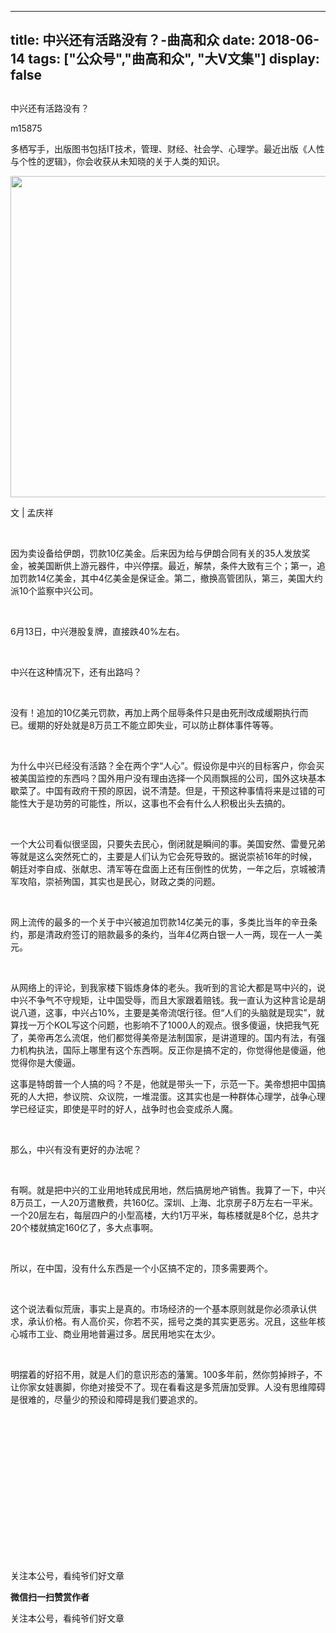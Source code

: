 
---
title:   中兴还有活路没有？-曲高和众
date: 2018-06-14
tags: ["公众号","曲高和众", "大V文集"]
display: false
---


## 



中兴还有活路没有？




m15875




多栖写手，出版图书包括IT技术，管理、财经、社会学、心理学。最近出版《人性与个性的逻辑》，你会收获从未知晓的关于人类的知识。




<img class="" data-copyright="0" data-cropselx1="0" data-cropselx2="558" data-cropsely1="0" data-cropsely2="335" data-ratio="0.9212121212121213" data-s="300,640" src="https://mmbiz.qpic.cn/mmbiz/fxGMiaL5Zj1iakFH9Y0oiaU2eOsNKyNVUyribrXPhJaZJIR1ibFb6R0TibQN0QFibg4yBoVseCibI5QQFZ0Roj60fibgTUA/640?wx_fmt=jpeg" data-type="jpeg" data-w="330" style="width: 558px;height: 514px;"/>

文 | 孟庆祥

&nbsp;

因为卖设备给伊朗，罚款10亿美金。后来因为给与伊朗合同有关的35人发放奖金，被美国断供上游元器件，中兴停摆。最近，解禁，条件大致有三个；第一，追加罚款14亿美金，其中4亿美金是保证金。第二，撤换高管团队，第三，美国大约派10个监察中兴公司。

&nbsp;

6月13日，中兴港股复牌，直接跌40%左右。

&nbsp;

中兴在这种情况下，还有出路吗？

&nbsp;

没有！追加的10亿美元罚款，再加上两个屈辱条件只是由死刑改成缓期执行而已。缓期的好处就是8万员工不能立即失业，可以防止群体事件等等。

&nbsp;

为什么中兴已经没有活路？全在两个字“人心”。假设你是中兴的目标客户，你会买被美国监控的东西吗？国外用户没有理由选择一个风雨飘摇的公司，国外这块基本歇菜了。中国有政府干预的原因，说不清楚。但是，干预这种事情将来是过错的可能性大于是功劳的可能性，所以，这事也不会有什么人积极出头去搞的。

&nbsp;

一个大公司看似很坚固，只要失去民心，倒闭就是瞬间的事。美国安然、雷曼兄弟等就是这么突然死亡的，主要是人们认为它会死导致的。据说崇祯16年的时候，朝廷对李自成、张献忠、清军等在盘面上还有压倒性的优势，一年之后，京城被清军攻陷，崇祯殉国，其实也是民心，财政之类的问题。

&nbsp;

网上流传的最多的一个关于中兴被追加罚款14亿美元的事，多类比当年的辛丑条约，那是清政府签订的赔款最多的条约，当年4亿两白银一人一两，现在一人一美元。

&nbsp;

从网络上的评论，到我家楼下锻炼身体的老头。我听到的言论大都是骂中兴的，说中兴不争气不守规矩，让中国受辱，而且大家跟着赔钱。我一直认为这种言论是胡说八道，这事，中兴占10%，主要是美帝流氓行径。但“人们的头脑就是现实”，就算找一万个KOL写这个问题，也影响不了1000人的观点。很多傻逼，快把我气死了，美帝再怎么流氓，他们都觉得美帝是法制国家，是讲道理的。国内有法，有强力机构执法，国际上哪里有这个东西啊。反正你是搞不定的，你觉得他是傻逼，他觉得你是大傻逼。



这事是特朗普一个人搞的吗？不是，他就是带头一下，示范一下。美帝想把中国搞死的人大把，参议院、众议院，一堆混蛋。这其实也是一种群体心理学，战争心理学已经证实，即使是平时的好人，战争时也会变成杀人魔。

&nbsp;

那么，中兴有没有更好的办法呢？

&nbsp;

有啊。就是把中兴的工业用地转成民用地，然后搞房地产销售。我算了一下，中兴8万员工，一人20万遣散费，共160亿。深圳、上海、北京房子8万左右一平米。一个20层左右，每层四户的小型高楼，大约1万平米，每栋楼就是8个亿，总共才20个楼就搞定160亿了，多大点事啊。

&nbsp;

所以，在中国，没有什么东西是一个小区搞不定的，顶多需要两个。

&nbsp;

这个说法看似荒唐，事实上是真的。市场经济的一个基本原则就是你必须承认供求，承认价格。有人高价买，你若不买，摇号之类的其实更恶劣。况且，这些年核心城市工业、商业用地普遍过多。居民用地实在太少。

&nbsp;

明摆着的好招不用，就是人们的意识形态的藩篱。100多年前，然你剪掉辫子，不让你家女娃裹脚，你绝对接受不了。现在看看这是多荒唐加受罪。人没有思维障碍是很难的，尽量少的预设和障碍是我们要追求的。

&nbsp;

&nbsp;

&nbsp;

&nbsp;

&nbsp;

&nbsp;

&nbsp;

&nbsp;



关注本公号，看纯爷们好文章


**微信扫一扫赞赏作者**






关注本公号，看纯爷们好文章








